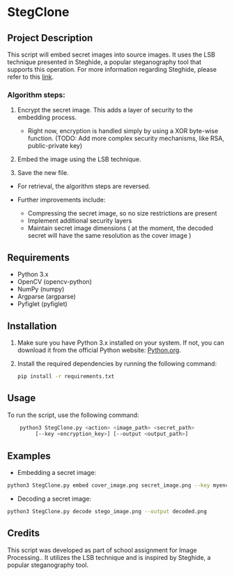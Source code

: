 # StegClone

## Project Description

This script will embed secret images into source images. It uses the LSB technique presented in Steghide, a popular steganography tool that supports this operation. For more information regarding Steghide, please refer to this [link](https://github.com/StefanoDeVuono/steghide).

### Algorithm steps:

1. Encrypt the secret image. This adds a layer of security to the embedding process.
   - Right now, encryption is handled simply by using a XOR byte-wise function. (TODO: Add more complex security mechanisms, like RSA, public-private key)

2. Embed the image using the LSB technique.

3. Save the new file.

* For retrieval, the algorithm steps are reversed.

* Further improvements include: 
   * Compressing the secret image, so no size restrictions are present
   * Implement additional security layers
   * Maintain secret image dimensions ( at the moment, the decoded secret will have the same resolution as the cover image )


## Requirements

- Python 3.x
- OpenCV (opencv-python)
- NumPy (numpy)
- Argparse (argparse)
- Pyfiglet (pyfiglet)



## Installation

1. Make sure you have Python 3.x installed on your system. If not, you can download it from the official Python website: [Python.org](https://www.python.org/downloads/).

2. Install the required dependencies by running the following command:

   ```bash
   pip install -r requirements.txt
   ```

## Usage

To run the script, use the following command:
   
   ```bash
       python3 StegClone.py <action> <image_path> <secret_path> 
            [--key <encryption_key>] [--output <output_path>]
   ```


## Examples

- Embedding a secret image:

```bash
python3 StegClone.py embed cover_image.png secret_image.png --key myencryptionkey --output stego_image.png
```

- Decoding a secret image:
```bash
python3 StegClone.py decode stego_image.png --output decoded.png
```


## Credits

This script was developed as part of school assignment for Image Processing.. It utilizes the LSB technique and is inspired by Steghide, a popular steganography tool. 
